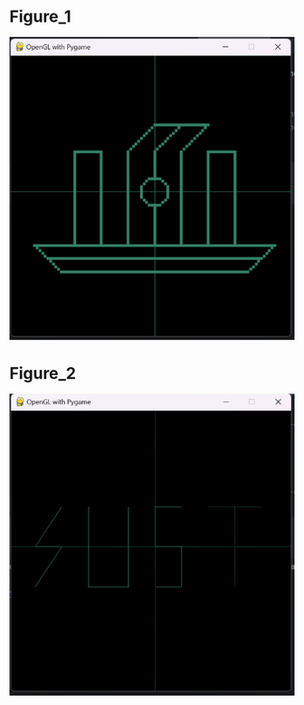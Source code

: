 # Figure_1
![figure_1](../../assets/img/fig_1.png)

# Figure_2
![figure_2](../../assets/img/fig_2.png)